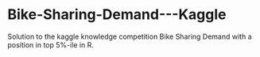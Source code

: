 # Bike-Sharing-Demand---Kaggle

Solution to the kaggle knowledge competition Bike Sharing Demand with a position in top 5%-ile in R.
